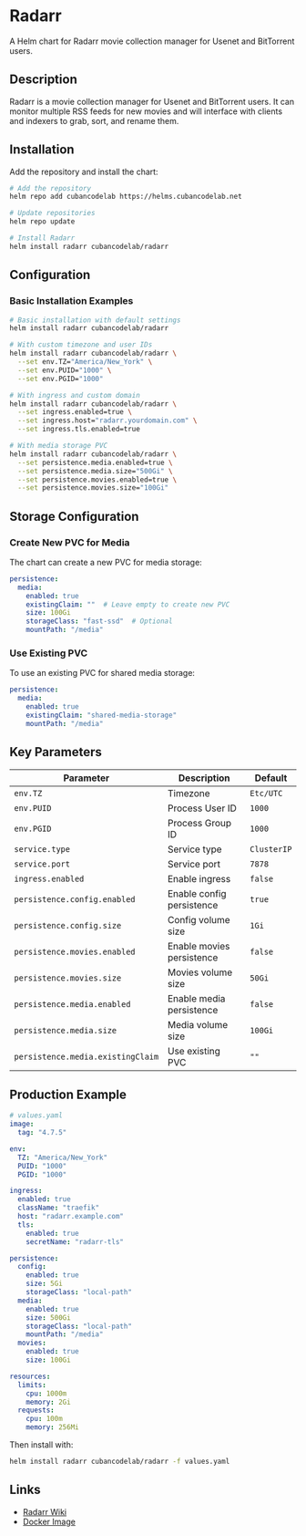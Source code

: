 # Radarr

A Helm chart for Radarr movie collection manager for Usenet and BitTorrent users.

## Description

Radarr is a movie collection manager for Usenet and BitTorrent users. It can monitor multiple RSS feeds for new movies and will interface with clients and indexers to grab, sort, and rename them.

## Installation

Add the repository and install the chart:

```bash
# Add the repository
helm repo add cubancodelab https://helms.cubancodelab.net

# Update repositories
helm repo update

# Install Radarr
helm install radarr cubancodelab/radarr
```

## Configuration

### Basic Installation Examples

```bash
# Basic installation with default settings
helm install radarr cubancodelab/radarr

# With custom timezone and user IDs
helm install radarr cubancodelab/radarr \
  --set env.TZ="America/New_York" \
  --set env.PUID="1000" \
  --set env.PGID="1000"

# With ingress and custom domain
helm install radarr cubancodelab/radarr \
  --set ingress.enabled=true \
  --set ingress.host="radarr.yourdomain.com" \
  --set ingress.tls.enabled=true

# With media storage PVC
helm install radarr cubancodelab/radarr \
  --set persistence.media.enabled=true \
  --set persistence.media.size="500Gi" \
  --set persistence.movies.enabled=true \
  --set persistence.movies.size="100Gi"
```

## Storage Configuration

### Create New PVC for Media
The chart can create a new PVC for media storage:

```yaml
persistence:
  media:
    enabled: true
    existingClaim: ""  # Leave empty to create new PVC
    size: 100Gi
    storageClass: "fast-ssd"  # Optional
    mountPath: "/media"
```

### Use Existing PVC
To use an existing PVC for shared media storage:

```yaml
persistence:
  media:
    enabled: true
    existingClaim: "shared-media-storage"
    mountPath: "/media"
```

## Key Parameters

| Parameter | Description | Default |
|-----------|-------------|---------|
| `env.TZ` | Timezone | `Etc/UTC` |
| `env.PUID` | Process User ID | `1000` |
| `env.PGID` | Process Group ID | `1000` |
| `service.type` | Service type | `ClusterIP` |
| `service.port` | Service port | `7878` |
| `ingress.enabled` | Enable ingress | `false` |
| `persistence.config.enabled` | Enable config persistence | `true` |
| `persistence.config.size` | Config volume size | `1Gi` |
| `persistence.movies.enabled` | Enable movies persistence | `false` |
| `persistence.movies.size` | Movies volume size | `50Gi` |
| `persistence.media.enabled` | Enable media persistence | `false` |
| `persistence.media.size` | Media volume size | `100Gi` |
| `persistence.media.existingClaim` | Use existing PVC | `""` |

## Production Example

```yaml
# values.yaml
image:
  tag: "4.7.5"

env:
  TZ: "America/New_York"
  PUID: "1000"
  PGID: "1000"

ingress:
  enabled: true
  className: "traefik"
  host: "radarr.example.com"
  tls:
    enabled: true
    secretName: "radarr-tls"

persistence:
  config:
    enabled: true
    size: 5Gi
    storageClass: "local-path"
  media:
    enabled: true
    size: 500Gi
    storageClass: "local-path"
    mountPath: "/media"
  movies:
    enabled: true
    size: 100Gi

resources:
  limits:
    cpu: 1000m
    memory: 2Gi
  requests:
    cpu: 100m
    memory: 256Mi
```

Then install with:
```bash
helm install radarr cubancodelab/radarr -f values.yaml
```

## Links

- [Radarr Wiki](https://wiki.servarr.com/radarr)
- [Docker Image](https://hub.docker.com/r/linuxserver/radarr)